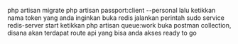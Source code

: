 php artisan migrate 
php artisan passport:client --personal
lalu ketikkan nama token yang anda inginkan
buka redis
jalankan perintah sudo service redis-server start
ketikkan php artisan queue:work
buka postman collection, disana akan terdapat route api yang bisa anda akses
ready to go

